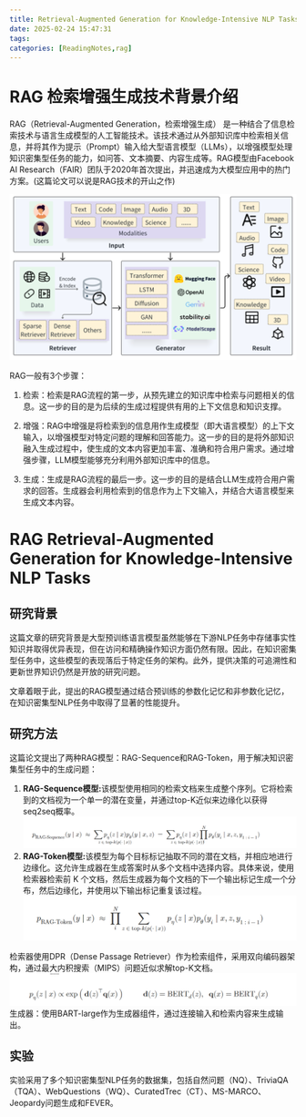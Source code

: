 ```yaml
---
title: Retrieval-Augmented Generation for Knowledge-Intensive NLP Tasks
date: 2025-02-24 15:47:31
tags:
categories: [ReadingNotes,rag]
---
```


# RAG 检索增强生成技术背景介绍


RAG（Retrieval-Augmented Generation，检索增强生成） 是一种结合了信息检索技术与语言生成模型的人工智能技术。该技术通过从外部知识库中检索相关信息，并将其作为提示（Prompt）输入给大型语言模型（LLMs），以增强模型处理知识密集型任务的能力，如问答、文本摘要、内容生成等。RAG模型由Facebook AI Research（FAIR）团队于2020年首次提出，并迅速成为大模型应用中的热门方案。(这篇论文可以说是RAG技术的开山之作)

![](/images/rag.jpg)

RAG一般有3个步骤：
1. 检索：检索是RAG流程的第一步，从预先建立的知识库中检索与问题相关的信息。这一步的目的是为后续的生成过程提供有用的上下文信息和知识支撑。

2. 增强：RAG中增强是将检索到的信息用作生成模型（即大语言模型）的上下文输入，以增强模型对特定问题的理解和回答能力。这一步的目的是将外部知识融入生成过程中，使生成的文本内容更加丰富、准确和符合用户需求。通过增强步骤，LLM模型能够充分利用外部知识库中的信息。

3. 生成：生成是RAG流程的最后一步。这一步的目的是结合LLM生成符合用户需求的回答。生成器会利用检索到的信息作为上下文输入，并结合大语言模型来生成文本内容。


# RAG Retrieval-Augmented Generation for Knowledge-Intensive NLP Tasks


## 研究背景
这篇文章的研究背景是大型预训练语言模型虽然能够在下游NLP任务中存储事实性知识并取得优异表现，但在访问和精确操作知识方面仍然有限。因此，在知识密集型任务中，这些模型的表现落后于特定任务的架构。此外，提供决策的可追溯性和更新世界知识仍然是开放的研究问题。

文章着眼于此，提出的RAG模型通过结合预训练的参数化记忆和非参数化记忆，在知识密集型NLP任务中取得了显著的性能提升。
## 研究方法

这篇论文提出了两种RAG模型：RAG-Sequence和RAG-Token，用于解决知识密集型任务中的生成问题：

1. ​**RAG-Sequence模型:**​ 该模型使用相同的检索文档来生成整个序列。它将检索到的文档视为一个单一的潜在变量，并通过top-K近似来边缘化以获得seq2seq概率。
![RAG-Sequence-Model相应公式](/images/RAG-Sequence-Model.png)
1. ​**RAG-Token模型:**​ 该模型为每个目标标记抽取不同的潜在文档，并相应地进行边缘化。这允许生成器在生成答案时从多个文档中选择内容。具体来说，使用检索器检索前 K 个文档，然后生成器为每个文档的下一个输出标记生成一个分布，然后边缘化，并使用以下输出标记重复该过程。
![alt text](/images/RAG-Token-Model.png)


检索器使用DPR（Dense Passage Retriever）作为检索组件，采用双向编码器架构，通过最大内积搜索（MIPS）问题近似求解top-K文档。
![alt text](/images/Retriever.png)
生成器：使用BART-large作为生成器组件，通过连接输入和检索内容来生成输出。

## 实验
实验采用了多个知识密集型NLP任务的数据集，包括自然问题（NQ）、TriviaQA（TQA）、WebQuestions（WQ）、CuratedTrec（CT）、MS-MARCO、Jeopardy问题生成和FEVER。

